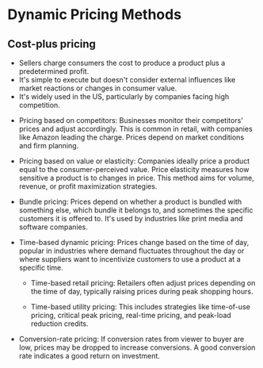 # Dynamic Pricing Methods

## Cost-plus pricing
* Sellers charge consumers the cost to produce a product plus a predetermined profit.
* It's simple to execute but doesn't consider external influences like market reactions or changes in consumer value.
* It's widely used in the US, particularly by companies facing high competition.

- Pricing based on competitors: Businesses monitor their competitors' prices and adjust accordingly. This is common in retail, with companies like Amazon leading the charge. Prices depend on market conditions and firm planning.

- Pricing based on value or elasticity: Companies ideally price a product equal to the consumer-perceived value. Price elasticity measures how sensitive a product is to changes in price. This method aims for volume, revenue, or profit maximization strategies.

- Bundle pricing: Prices depend on whether a product is bundled with something else, which bundle it belongs to, and sometimes the specific customers it is offered to. It's used by industries like print media and software companies.

- Time-based dynamic pricing: Prices change based on the time of day, popular in industries where demand fluctuates throughout the day or where suppliers want to incentivize customers to use a product at a specific time.

  - Time-based retail pricing: Retailers often adjust prices depending on the time of day, typically raising prices during peak shopping hours.

  - Time-based utility pricing: This includes strategies like time-of-use pricing, critical peak pricing, real-time pricing, and peak-load reduction credits.

- Conversion-rate pricing: If conversion rates from viewer to buyer are low, prices may be dropped to increase conversions. A good conversion rate indicates a good return on investment.
